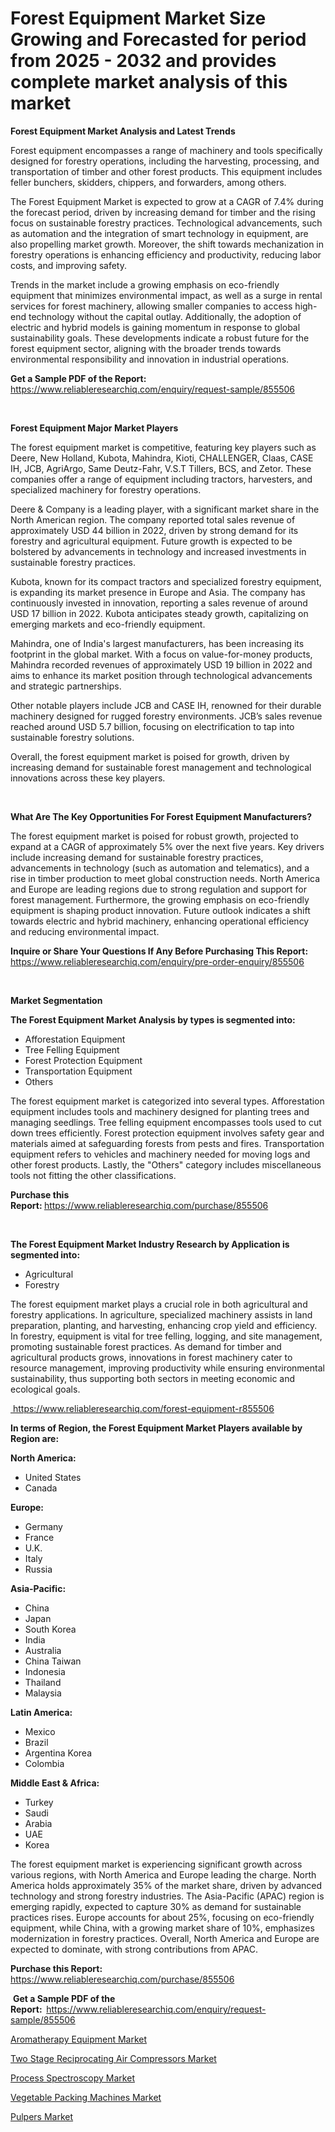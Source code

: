 <p><h1>Forest Equipment Market Size Growing and Forecasted for period from 2025 - 2032 and provides complete market analysis of this market</h1></p><p><strong>Forest Equipment Market Analysis and Latest Trends</strong></p>
<p><p>Forest equipment encompasses a range of machinery and tools specifically designed for forestry operations, including the harvesting, processing, and transportation of timber and other forest products. This equipment includes feller bunchers, skidders, chippers, and forwarders, among others. </p><p>The Forest Equipment Market is expected to grow at a CAGR of 7.4% during the forecast period, driven by increasing demand for timber and the rising focus on sustainable forestry practices. Technological advancements, such as automation and the integration of smart technology in equipment, are also propelling market growth. Moreover, the shift towards mechanization in forestry operations is enhancing efficiency and productivity, reducing labor costs, and improving safety.</p><p>Trends in the market include a growing emphasis on eco-friendly equipment that minimizes environmental impact, as well as a surge in rental services for forest machinery, allowing smaller companies to access high-end technology without the capital outlay. Additionally, the adoption of electric and hybrid models is gaining momentum in response to global sustainability goals. These developments indicate a robust future for the forest equipment sector, aligning with the broader trends towards environmental responsibility and innovation in industrial operations.</p></p>
<p><strong>Get a Sample PDF of the Report:&nbsp;</strong> <a href="https://www.reliableresearchiq.com/enquiry/request-sample/855506?utm_campaign=99&utm_medium=2&utm_source=Github&utm_content=ia&utm_term=10042025&utm_id=forest-equipment">https://www.reliableresearchiq.com/enquiry/request-sample/855506</a></p>
<p>&nbsp;</p>
<p><strong>Forest Equipment Major Market Players</strong></p>
<p><p>The forest equipment market is competitive, featuring key players such as Deere, New Holland, Kubota, Mahindra, Kioti, CHALLENGER, Claas, CASE IH, JCB, AgriArgo, Same Deutz-Fahr, V.S.T Tillers, BCS, and Zetor. These companies offer a range of equipment including tractors, harvesters, and specialized machinery for forestry operations.</p><p>Deere & Company is a leading player, with a significant market share in the North American region. The company reported total sales revenue of approximately USD 44 billion in 2022, driven by strong demand for its forestry and agricultural equipment. Future growth is expected to be bolstered by advancements in technology and increased investments in sustainable forestry practices.</p><p>Kubota, known for its compact tractors and specialized forestry equipment, is expanding its market presence in Europe and Asia. The company has continuously invested in innovation, reporting a sales revenue of around USD 17 billion in 2022. Kubota anticipates steady growth, capitalizing on emerging markets and eco-friendly equipment.</p><p>Mahindra, one of India's largest manufacturers, has been increasing its footprint in the global market. With a focus on value-for-money products, Mahindra recorded revenues of approximately USD 19 billion in 2022 and aims to enhance its market position through technological advancements and strategic partnerships.</p><p>Other notable players include JCB and CASE IH, renowned for their durable machinery designed for rugged forestry environments. JCB’s sales revenue reached around USD 5.7 billion, focusing on electrification to tap into sustainable forestry solutions.</p><p>Overall, the forest equipment market is poised for growth, driven by increasing demand for sustainable forest management and technological innovations across these key players.</p></p>
<p>&nbsp;</p>
<p><strong>What Are The Key Opportunities For Forest Equipment Manufacturers?</strong></p>
<p><p>The forest equipment market is poised for robust growth, projected to expand at a CAGR of approximately 5% over the next five years. Key drivers include increasing demand for sustainable forestry practices, advancements in technology (such as automation and telematics), and a rise in timber production to meet global construction needs. North America and Europe are leading regions due to strong regulation and support for forest management. Furthermore, the growing emphasis on eco-friendly equipment is shaping product innovation. Future outlook indicates a shift towards electric and hybrid machinery, enhancing operational efficiency and reducing environmental impact.</p></p>
<p><strong>Inquire or Share Your Questions If Any Before Purchasing This Report:</strong> <a href="https://www.reliableresearchiq.com/enquiry/pre-order-enquiry/855506?utm_campaign=99&utm_medium=2&utm_source=Github&utm_content=ia&utm_term=10042025&utm_id=forest-equipment">https://www.reliableresearchiq.com/enquiry/pre-order-enquiry/855506</a></p>
<p>&nbsp;</p>
<p><strong>Market Segmentation</strong></p>
<p><strong>The Forest Equipment Market Analysis by types is segmented into:</strong></p>
<p><ul><li>Afforestation Equipment</li><li>Tree Felling Equipment</li><li>Forest Protection Equipment</li><li>Transportation Equipment</li><li>Others</li></ul></p>
<p><p>The forest equipment market is categorized into several types. Afforestation equipment includes tools and machinery designed for planting trees and managing seedlings. Tree felling equipment encompasses tools used to cut down trees efficiently. Forest protection equipment involves safety gear and materials aimed at safeguarding forests from pests and fires. Transportation equipment refers to vehicles and machinery needed for moving logs and other forest products. Lastly, the "Others" category includes miscellaneous tools not fitting the other classifications.</p></p>
<p><strong>Purchase this Report:&nbsp;</strong><a href="https://www.reliableresearchiq.com/purchase/855506?utm_campaign=99&utm_medium=2&utm_source=Github&utm_content=ia&utm_term=10042025&utm_id=forest-equipment">https://www.reliableresearchiq.com/purchase/855506</a></p>
<p>&nbsp;</p>
<p><strong>The Forest Equipment Market Industry Research by Application is segmented into:</strong></p>
<p><ul><li>Agricultural</li><li>Forestry</li></ul></p>
<p><p>The forest equipment market plays a crucial role in both agricultural and forestry applications. In agriculture, specialized machinery assists in land preparation, planting, and harvesting, enhancing crop yield and efficiency. In forestry, equipment is vital for tree felling, logging, and site management, promoting sustainable forest practices. As demand for timber and agricultural products grows, innovations in forest machinery cater to resource management, improving productivity while ensuring environmental sustainability, thus supporting both sectors in meeting economic and ecological goals.</p></p>
<p><a href="https://www.reliableresearchiq.com/forest-equipment-r855506?utm_campaign=99&utm_medium=2&utm_source=Github&utm_content=ia&utm_term=10042025&utm_id=forest-equipment">&nbsp;https://www.reliableresearchiq.com/forest-equipment-r855506</a></p>
<p><strong>In terms of Region, the Forest Equipment Market Players available by Region are:</strong></p>
<p>
    <p> <strong> North America: </strong>
        <ul>
            <li>United States</li>
            <li>Canada</li>
        </ul>
        </p> 
    <p> <strong> Europe: </strong>
        <ul>
            <li>Germany</li>
            <li>France</li>
            <li>U.K.</li>
            <li>Italy</li>
            <li>Russia</li>
        </ul>
        </p> 
    <p> <strong> Asia-Pacific: </strong>
        <ul>
            <li>China</li>
            <li>Japan</li>
            <li>South Korea</li>
            <li>India</li>
            <li>Australia</li>
            <li>China Taiwan</li>
            <li>Indonesia</li>
            <li>Thailand</li>
            <li>Malaysia</li>
        </ul>
        </p> 
    <p> <strong> Latin America: </strong>
        <ul>
            <li>Mexico</li>
            <li>Brazil</li>
            <li>Argentina Korea</li>
            <li>Colombia</li>
        </ul>
        </p> 
    <p> <strong> Middle East & Africa: </strong>
        <ul>
            <li>Turkey</li>
            <li>Saudi</li>
            <li>Arabia</li>
            <li>UAE</li>
            <li>Korea</li>
        </ul>
    </p>
    </p>
<p><p>The forest equipment market is experiencing significant growth across various regions, with North America and Europe leading the charge. North America holds approximately 35% of the market share, driven by advanced technology and strong forestry industries. The Asia-Pacific (APAC) region is emerging rapidly, expected to capture 30% as demand for sustainable practices rises. Europe accounts for about 25%, focusing on eco-friendly equipment, while China, with a growing market share of 10%, emphasizes modernization in forestry practices. Overall, North America and Europe are expected to dominate, with strong contributions from APAC.</p></p>
<p><strong>Purchase this Report: </strong><a href="https://www.reliableresearchiq.com/purchase/855506?utm_campaign=99&utm_medium=2&utm_source=Github&utm_content=ia&utm_term=10042025&utm_id=forest-equipment">https://www.reliableresearchiq.com/purchase/855506</a></p>
<p>&nbsp;<strong>Get a Sample PDF of the Report:&nbsp;&nbsp;</strong><a href="https://www.reliableresearchiq.com/enquiry/request-sample/855506?utm_campaign=99&utm_medium=2&utm_source=Github&utm_content=ia&utm_term=10042025&utm_id=forest-equipment">https://www.reliableresearchiq.com/enquiry/request-sample/855506</a></p>
<p><strong></strong></p>
<p><p><a href="https://github.com/elceryaneik/Market-Research-Report-List-1/blob/main/aromatherapy-equipment-market.md?utm_campaign=99&utm_medium=2&utm_source=Github&utm_content=ia&utm_term=10042025&utm_id=forest-equipment">Aromatherapy Equipment Market</a></p><p><a href="https://github.com/chungwimbu4/Market-Research-Report-List-1/blob/main/two-stage-reciprocating-air-compressors-market.md?utm_campaign=99&utm_medium=2&utm_source=Github&utm_content=ia&utm_term=10042025&utm_id=forest-equipment">Two Stage Reciprocating Air Compressors Market</a></p><p><a href="https://github.com/luhleickov/Market-Research-Report-List-1/blob/main/process-spectroscopy-market.md?utm_campaign=99&utm_medium=2&utm_source=Github&utm_content=ia&utm_term=10042025&utm_id=forest-equipment">Process Spectroscopy Market</a></p><p><a href="https://github.com/sukeldrage0g/Market-Research-Report-List-1/blob/main/vegetable-packing-machines-market.md?utm_campaign=99&utm_medium=2&utm_source=Github&utm_content=ia&utm_term=10042025&utm_id=forest-equipment">Vegetable Packing Machines Market</a></p><p><a href="https://github.com/nwogudimouix/Market-Research-Report-List-1/blob/main/pulpers-market.md?utm_campaign=99&utm_medium=2&utm_source=Github&utm_content=ia&utm_term=10042025&utm_id=forest-equipment">Pulpers Market</a></p></p>